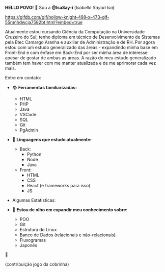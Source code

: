 
**HELLO POVO!**
👋 Sou a **@IsaSay-i** (_Isabelle Sayuri Isa_)

https://gifdb.com/gif/hollow-knight-498-x-473-gif-55nmhdwcja7582bt.html?embed=true

Atualmente estou cursando Ciência da Computação na Universidade Cruzeiro do Sul, tenho diploma
em técnico de Desenvolvimento de Sistemas pela Etec Camargo Aranha e auxiliar de Administração e de RH.
Por agora estou com um estudo generalizado das áreas - expandindo minha base em Front-End e com ênfase em
Back-End por ser minha área de interesse apesar de gostar de ambas as áreas.
A razão do meu estudo generalizado também tem haver com me manter atualizada e de me aprimorar cada
vez mais.

Entre em contato:

- 📚 **Ferramentas familiarizadas:**
    - HTML
    - PHP
    - Java
    - VSCode
    - SQL
    - Git
    - PgAdmin

- 🌱 **Linguagens que estudo atualmente:**
    - Back:
      - Python
      - Node
      - Java
    - Front:
      - HTML
      - CSS
      - React (e frameworks para isso)
      - JS
     
- Algumas Estatisticas:
        
- 👀 **Estou de olho em expandir meu conhecimento sobre:**
    - POO
    - Git
    - Estrutura do Linux
    - Banco de Dados (relacionais e não-relacionais)
    - Fluxogramas
    - Japonês

🤗

(contribuição jogo da cobrinha)

